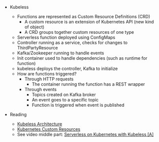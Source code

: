 * Kubeless
  * Functions are represented as Custom Resource Definitions (CRD)
    * A custom resource is an extension of Kubernetes API (new kind of
      object)
    * A CRD groups together custom resources of one type
  * Serverless function deployed using ConfigMaps
  * Controller running as a service, checks for changes to
    ThirdPartyResource
  * Kafka/Zookeeper running to handle events
  * Init container used to handle dependencies (such as runtime for function)
  * kubeless deploys the controller, Kafka to initialize
  * How are functions triggered?
    * Through HTTP requests
      * The container running the function has a REST wrapper
    * Through events
      * Topics created on Kafka broker
      * An event goes to a specific topic
      * Function is triggered when event is published

* Reading
  * [Kubeless
    Architecture](https://github.com/kubeless/kubeless/blob/master/docs/architecture.md)
  * [Kubernetes Custom Resources](https://kubernetes.io/docs/concepts/extend-kubernetes/api-extension/custom-resources/)
  * See video middle part: [Serverless on Kubernetes with Kubeless [A]
    ](https://www.youtube.com/watch?v=1QZ6x_8h8qY)
